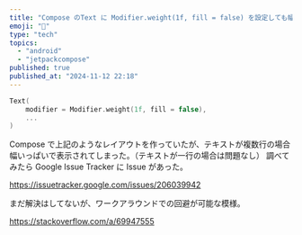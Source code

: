 ```yaml
---
title: "Compose のText に Modifier.weight(1f, fill = false) を設定しても幅いっぱいで表示されてしまう"
emoji: "📏"
type: "tech"
topics:
  - "android"
  - "jetpackcompose"
published: true
published_at: "2024-11-12 22:18"
---
```


```kotlin
Text(
    modifier = Modifier.weight(1f, fill = false),
    ...
)
```

Compose で上記のようなレイアウトを作っていたが、テキストが複数行の場合幅いっぱいで表示されてしまった。（テキストが一行の場合は問題なし）
調べてみたら Google Issue Tracker に Issue があった。

https://issuetracker.google.com/issues/206039942

まだ解決はしてないが、ワークアラウンドでの回避が可能な模様。

https://stackoverflow.com/a/69947555
